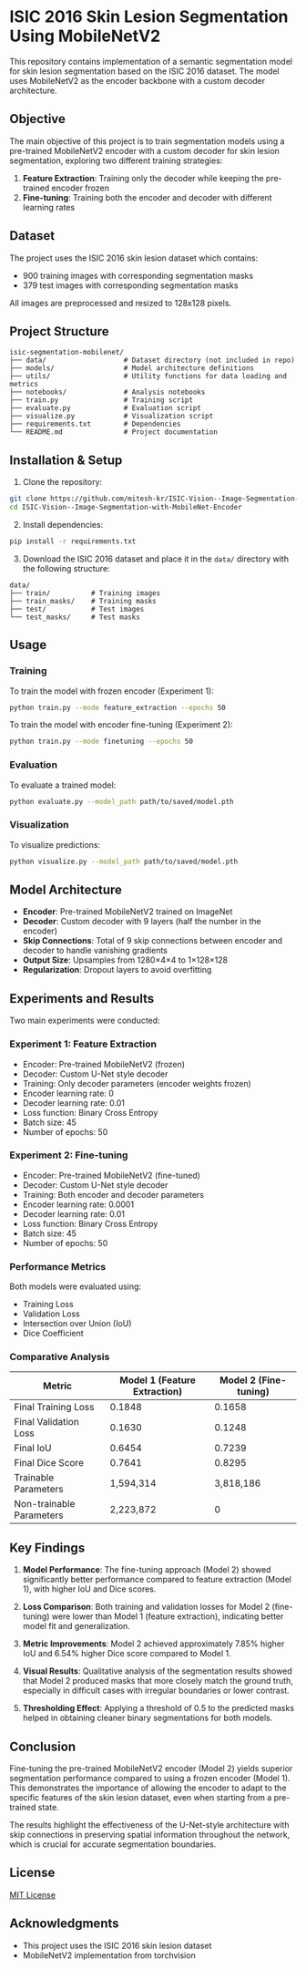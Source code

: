 # ISIC 2016 Skin Lesion Segmentation Using MobileNetV2

This repository contains implementation of a semantic segmentation model for skin lesion segmentation based on the ISIC 2016 dataset. The model uses MobileNetV2 as the encoder backbone with a custom decoder architecture.

## Objective

The main objective of this project is to train segmentation models using a pre-trained MobileNetV2 encoder with a custom decoder for skin lesion segmentation, exploring two different training strategies:

1. **Feature Extraction**: Training only the decoder while keeping the pre-trained encoder frozen
2. **Fine-tuning**: Training both the encoder and decoder with different learning rates

## Dataset

The project uses the ISIC 2016 skin lesion dataset which contains:
- 900 training images with corresponding segmentation masks
- 379 test images with corresponding segmentation masks

All images are preprocessed and resized to 128x128 pixels.

## Project Structure

```
isic-segmentation-mobilenet/
├── data/                   # Dataset directory (not included in repo)
├── models/                 # Model architecture definitions
├── utils/                  # Utility functions for data loading and metrics
├── notebooks/              # Analysis notebooks
├── train.py                # Training script
├── evaluate.py             # Evaluation script
├── visualize.py            # Visualization script
├── requirements.txt        # Dependencies
└── README.md               # Project documentation
```

## Installation & Setup

1. Clone the repository:
```bash
git clone https://github.com/mitesh-kr/ISIC-Vision--Image-Segmentation-with-MobileNet-Encoder.git
cd ISIC-Vision--Image-Segmentation-with-MobileNet-Encoder

```

2. Install dependencies:
```bash
pip install -r requirements.txt
```

3. Download the ISIC 2016 dataset and place it in the `data/` directory with the following structure:
```
data/
├── train/          # Training images
├── train_masks/    # Training masks
├── test/           # Test images
└── test_masks/     # Test masks
```

## Usage

### Training

To train the model with frozen encoder (Experiment 1):
```bash
python train.py --mode feature_extraction --epochs 50
```

To train the model with encoder fine-tuning (Experiment 2):
```bash
python train.py --mode finetuning --epochs 50
```

### Evaluation

To evaluate a trained model:
```bash
python evaluate.py --model_path path/to/saved/model.pth
```

### Visualization

To visualize predictions:
```bash
python visualize.py --model_path path/to/saved/model.pth
```

## Model Architecture

- **Encoder**: Pre-trained MobileNetV2 trained on ImageNet
- **Decoder**: Custom decoder with 9 layers (half the number in the encoder)
- **Skip Connections**: Total of 9 skip connections between encoder and decoder to handle vanishing gradients
- **Output Size**: Upsamples from 1280×4×4 to 1×128×128
- **Regularization**: Dropout layers to avoid overfitting

## Experiments and Results

Two main experiments were conducted:

### Experiment 1: Feature Extraction
- Encoder: Pre-trained MobileNetV2 (frozen)
- Decoder: Custom U-Net style decoder
- Training: Only decoder parameters (encoder weights frozen)
- Encoder learning rate: 0
- Decoder learning rate: 0.01
- Loss function: Binary Cross Entropy
- Batch size: 45
- Number of epochs: 50

### Experiment 2: Fine-tuning
- Encoder: Pre-trained MobileNetV2 (fine-tuned)
- Decoder: Custom U-Net style decoder
- Training: Both encoder and decoder parameters
- Encoder learning rate: 0.0001
- Decoder learning rate: 0.01
- Loss function: Binary Cross Entropy
- Batch size: 45
- Number of epochs: 50

### Performance Metrics
Both models were evaluated using:
- Training Loss
- Validation Loss
- Intersection over Union (IoU)
- Dice Coefficient

### Comparative Analysis

| Metric | Model 1 (Feature Extraction) | Model 2 (Fine-tuning) |
|--------|------------------------------|------------------------|
| Final Training Loss | 0.1848 | 0.1658 |
| Final Validation Loss | 0.1630 | 0.1248 |
| Final IoU | 0.6454 | 0.7239 |
| Final Dice Score | 0.7641 | 0.8295 |
| Trainable Parameters | 1,594,314 | 3,818,186 |
| Non-trainable Parameters | 2,223,872 | 0 |

## Key Findings

1. **Model Performance**: The fine-tuning approach (Model 2) showed significantly better performance compared to feature extraction (Model 1), with higher IoU and Dice scores.

2. **Loss Comparison**: Both training and validation losses for Model 2 (fine-tuning) were lower than Model 1 (feature extraction), indicating better model fit and generalization.

3. **Metric Improvements**: Model 2 achieved approximately 7.85% higher IoU and 6.54% higher Dice score compared to Model 1.

4. **Visual Results**: Qualitative analysis of the segmentation results showed that Model 2 produced masks that more closely match the ground truth, especially in difficult cases with irregular boundaries or lower contrast.

5. **Thresholding Effect**: Applying a threshold of 0.5 to the predicted masks helped in obtaining cleaner binary segmentations for both models.

## Conclusion

Fine-tuning the pre-trained MobileNetV2 encoder (Model 2) yields superior segmentation performance compared to using a frozen encoder (Model 1). This demonstrates the importance of allowing the encoder to adapt to the specific features of the skin lesion dataset, even when starting from a pre-trained state.

The results highlight the effectiveness of the U-Net-style architecture with skip connections in preserving spatial information throughout the network, which is crucial for accurate segmentation boundaries.

## License

[MIT License](LICENSE)

## Acknowledgments

- This project uses the ISIC 2016 skin lesion dataset
- MobileNetV2 implementation from torchvision

